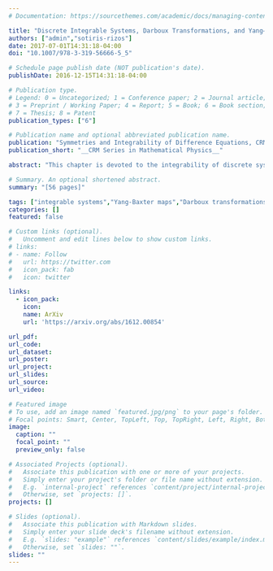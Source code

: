 ```yaml
---
# Documentation: https://sourcethemes.com/academic/docs/managing-content/

title: "Discrete Integrable Systems, Darboux Transformations, and Yang–Baxter Maps"
authors: ["admin","sotiris-rizos"]
date: 2017-07-01T14:31:18-04:00
doi: "10.1007/978-3-319-56666-5_5"

# Schedule page publish date (NOT publication's date).
publishDate: 2016-12-15T14:31:18-04:00

# Publication type.
# Legend: 0 = Uncategorized; 1 = Conference paper; 2 = Journal article;
# 3 = Preprint / Working Paper; 4 = Report; 5 = Book; 6 = Book section;
# 7 = Thesis; 8 = Patent
publication_types: ["6"]

# Publication name and optional abbreviated publication name.
publication: "Symmetries and Integrability of Difference Equations, CRM Series in Mathematical Physics"
publication_short: "__CRM Series in Mathematical Physics__"

abstract: "This chapter is devoted to the integrability of discrete systems and their relation to the theory of Yang–Baxter (YB) maps. Lax pairs play a significant role in the integrability of discrete systems. We introduce the notion of Lax pair by considering the well-celebrated doubly-infinite Toda lattice. In particular, we present solution of the Cauchy initial value problem via the method of the inverse scattering transform, provide a review of scattering theory of Jacobi matrices, and give the Riemann–Hilbert formulation of the inverse scattering transform. On the other hand, the Lax–Darboux scheme constitutes an important tool in the theory of integrable systems, as it relates several concepts of integrability. We explain the role of Darboux and Bäcklund transformations in the theory of integrable systems, and we show how they can be used to construct discrete integrable systems via the Lax–Darboux scheme. Moreover, we give an introduction to the theory of Yang–Baxter maps and we show its relation to discrete integrable systems. Finally, we demonstrate the construction of Yang–Baxter maps via Darboux transformations, using the Nonlinear Schrödinger (NLS) equation as illustrative example."

# Summary. An optional shortened abstract.
summary: "[56 pages]"

tags: ["integrable systems","Yang-Baxter maps","Darboux transformations","Toda lattice"]
categories: []
featured: false

# Custom links (optional).
#   Uncomment and edit lines below to show custom links.
# links:
# - name: Follow
#   url: https://twitter.com
#   icon_pack: fab
#   icon: twitter

links:
  - icon_pack:
    icon:
    name: ArXiv
    url: 'https://arxiv.org/abs/1612.00854'

url_pdf:
url_code:
url_dataset:
url_poster:
url_project:
url_slides:
url_source:
url_video:

# Featured image
# To use, add an image named `featured.jpg/png` to your page's folder.
# Focal points: Smart, Center, TopLeft, Top, TopRight, Left, Right, BottomLeft, Bottom, BottomRight.
image:
  caption: ""
  focal_point: ""
  preview_only: false

# Associated Projects (optional).
#   Associate this publication with one or more of your projects.
#   Simply enter your project's folder or file name without extension.
#   E.g. `internal-project` references `content/project/internal-project/index.md`.
#   Otherwise, set `projects: []`.
projects: []

# Slides (optional).
#   Associate this publication with Markdown slides.
#   Simply enter your slide deck's filename without extension.
#   E.g. `slides: "example"` references `content/slides/example/index.md`.
#   Otherwise, set `slides: ""`.
slides: ""
---
```

